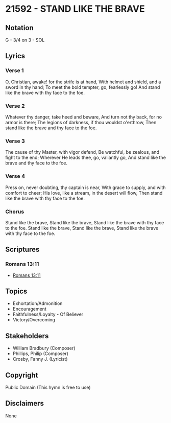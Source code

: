 # 21592 - STAND LIKE THE BRAVE

## Notation

G - 3/4 on 3 - SOL

## Lyrics

### Verse 1

O, Christian, awake! for the strife is at hand, With helmet and shield, and a sword in thy hand; To meet the bold tempter, go, fearlessly go! And stand like the brave with thy face to the foe.



### Verse 2

Whatever thy danger, take heed and beware, And turn not thy back, for no armor is there; The legions of darkness, if thou wouldst o'erthrow, Then stand like the brave and thy face to the foe.


### Verse 3

The cause of thy Master, with vigor defend, Be watchful, be zealous, and fight to the end; Wherever He leads thee, go, valiantly go, And stand like the brave and thy face to the foe.
 

### Verse 4

Press on, never doubting, thy captain is near, With grace to supply, and with comfort to cheer; His love, like a stream, in the desert will flow, Then stand like the brave with thy face to the foe.




### Chorus

Stand like the brave, Stand like the brave, Stand like the brave with thy face to the foe. Stand like the brave, Stand like the brave, Stand like the brave with thy face to the foe.


## Scriptures

### Romans 13:11

- [Romans 13:11](https://www.biblegateway.com/passage/?search=Romans%2013%3A11)


## Topics

- Exhortation/Admonition
- Encouragement
- Faithfulness/Loyalty - Of Believer
- Victory/Overcoming

## Stakeholders

- William Bradbury (Composer)
- Phillips, Philip (Composer)
- Crosby, Fanny J. (Lyricist)

## Copyright

Public Domain
(This hymn is free to use)

## Disclaimers

None

